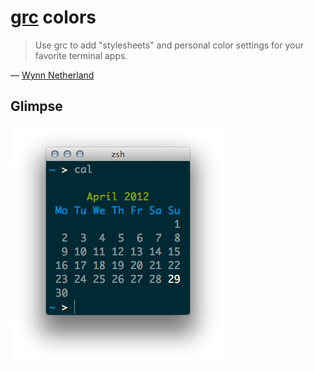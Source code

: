 [grc][] colors
==============

> Use grc to add "stylesheets" and personal color settings for your
> favorite terminal apps.

&mdash; [Wynn Netherland](http://wynnnetherland.com/journal/a-stylesheet-author-s-guide-to-terminal-colors)

  [grc]: http://korpus.juls.savba.sk/~garabik/software/grc.html


Glimpse
-------

![screenshot](screenshot.png)
